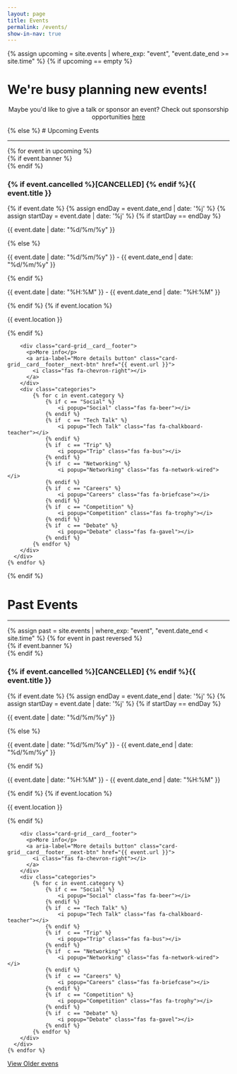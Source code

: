 ```yaml
---
layout: page
title: Events
permalink: /events/
show-in-nav: true
---
```


{% assign upcoming = site.events | where_exp: "event", "event.date_end >= site.time" %}
{% if upcoming == empty %}
# We're busy planning new events!

<p style="text-align: center;">Maybe you'd like to give a talk or sponsor an event? Check out sponsorship opportunities <a aria-label="Sponsor us link" href="/pages/sponsors">here</a></p>
{% else %}
# Upcoming Events

-----------
<div class="page-section">
  <div class="event-grid card-grid">
    {% for event in upcoming %}
      <div class="card-grid__card{% if event.cancelled %} cancelled {% endif %}">
        {% if event.banner %}
          <div class="card-grid__card__banner" style="background-image: url(/assets/images/contrib/events/{{ event.banner }});"></div>
        {% endif %}
        <h3>{% if event.cancelled %}[CANCELLED] {% endif %}{{ event.title }}</h3>
        {% if event.date %}
          {% assign endDay = event.date_end | date: '%j' %}
          {% assign startDay = event.date | date: '%j' %}
          {% if startDay == endDay %}
            <div class="card-grid__card__row">
              <i class="fas fa-calendar-day"></i>
              <p>{{ event.date | date: "%d/%m/%y" }}</p>
            </div>
          {% else %}
             <div class="card-grid__card__row">
              <i class="fas fa-calendar-day"></i>
              <p>{{ event.date | date: "%d/%m/%y" }} - {{ event.date_end | date: "%d/%m/%y" }}</p>
            </div>
          {% endif %}
            <div class="card-grid__card__row">
            <i class="fas fa-clock"></i>
            <p>{{ event.date | date: "%H:%M" }} - {{ event.date_end | date: "%H:%M" }}</p>
          </div>
        {% endif %}
        {% if event.location %}
          <div class="card-grid__card__row">
            <i class="fas fa-map-marker"></i>
            <p>{{ event.location }}</p>
          </div>
        {% endif %}

        <div class="card-grid__card__footer">
          <p>More info</p>
          <a aria-label="More details button" class="card-grid__card__footer__next-btn" href="{{ event.url }}">
            <i class="fas fa-chevron-right"></i>
          </a>
        </div>
        <div class="categories">
            {% for c in event.category %}
                {% if c == "Social" %}
                    <i popup="Social" class="fas fa-beer"></i>
                {% endif %}
                {% if  c == "Tech Talk" %}
                    <i popup="Tech Talk" class="fas fa-chalkboard-teacher"></i>
                {% endif %}
                {% if  c == "Trip" %}
                    <i popup="Trip" class="fas fa-bus"></i>
                {% endif %}
                {% if  c == "Networking" %}
                    <i popup="Networking" class="fas fa-network-wired"></i>
                {% endif %}
                {% if  c == "Careers" %}
                    <i popup="Careers" class="fas fa-briefcase"></i>
                {% endif %}
                {% if  c == "Competition" %}
                    <i popup="Competition" class="fas fa-trophy"></i>
                {% endif %}
                {% if  c == "Debate" %}
                    <i popup="Debate" class="fas fa-gavel"></i>
                {% endif %}
            {% endfor %}
        </div>
      </div>
    {% endfor %}
  </div>
</div>
{% endif %}

# Past Events
---
<div class="page-section">
  <div class="event-grid card-grid">
    {% assign past = site.events | where_exp: "event", "event.date_end < site.time" %}
    {% for event in past reversed %}
      <div class="card-grid__card{% if event.cancelled %} cancelled {% endif %}">
        {% if event.banner %}
          <div class="card-grid__card__banner" style="background-image: url(/assets/images/contrib/events/{{ event.banner }});"></div>
        {% endif %}
        <h3>{% if event.cancelled %}[CANCELLED] {% endif %}{{ event.title }}</h3>
        {% if event.date %}
          {% assign endDay = event.date_end | date: '%j' %}
          {% assign startDay = event.date | date: '%j' %}
          {% if startDay == endDay %}
            <div class="card-grid__card__row">
              <i class="fas fa-calendar-day"></i>
              <p>{{ event.date | date: "%d/%m/%y" }}</p>
            </div>
          {% else %}
             <div class="card-grid__card__row">
              <i class="fas fa-calendar-day"></i>
              <p>{{ event.date | date: "%d/%m/%y" }} - {{ event.date_end | date: "%d/%m/%y" }}</p>
            </div>
          {% endif %}
          <div class="card-grid__card__row">
            <i class="fas fa-clock"></i>
            <p>{{ event.date | date: "%H:%M" }} - {{ event.date_end | date: "%H:%M" }}</p>
          </div>
        {% endif %}
        {% if event.location %}
          <div class="card-grid__card__row">
            <i class="fas fa-map-marker"></i>
            <p>{{ event.location }}</p>
          </div>
        {% endif %}

        <div class="card-grid__card__footer">
          <p>More info</p>
          <a aria-label="More details button" class="card-grid__card__footer__next-btn" href="{{ event.url }}">
            <i class="fas fa-chevron-right"></i>
          </a>
        </div>
        <div class="categories">
            {% for c in event.category %}
                {% if c == "Social" %}
                    <i popup="Social" class="fas fa-beer"></i>
                {% endif %}
                {% if  c == "Tech Talk" %}
                    <i popup="Tech Talk" class="fas fa-chalkboard-teacher"></i>
                {% endif %}
                {% if  c == "Trip" %}
                    <i popup="Trip" class="fas fa-bus"></i>
                {% endif %}
                {% if  c == "Networking" %}
                    <i popup="Networking" class="fas fa-network-wired"></i>
                {% endif %}
                {% if  c == "Careers" %}
                    <i popup="Careers" class="fas fa-briefcase"></i>
                {% endif %}
                {% if  c == "Competition" %}
                    <i popup="Competition" class="fas fa-trophy"></i>
                {% endif %}
                {% if  c == "Debate" %}
                    <i popup="Debate" class="fas fa-gavel"></i>
                {% endif %}
            {% endfor %}
        </div>
      </div>
    {% endfor %}
  </div>
  <a class="btn btn--dark" href="/blog_all">View Older evens</a>
</div>
